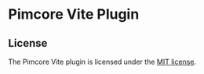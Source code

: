 # Pimcore Vite Plugin

## License
The Pimcore Vite plugin is licensed under the [MIT license](LICENSE.md).
